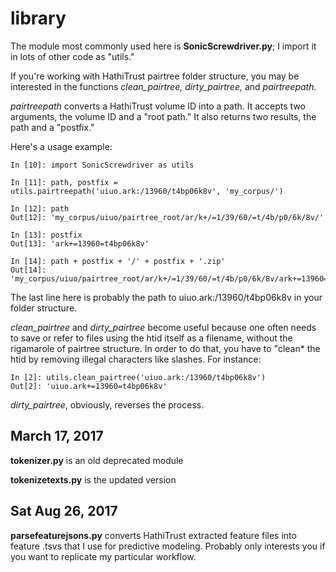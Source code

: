 library
=========

The module most commonly used here is **SonicScrewdriver.py**; I import it in lots of other code as "utils."

If you're working with HathiTrust pairtree folder structure, you may be interested in the functions *clean_pairtree, dirty_pairtree,* and *pairtreepath.*

*pairtreepath* converts a HathiTrust volume ID into a path. It accepts two arguments, the volume ID and a "root path." It also returns two results, the path and a "postfix."

Here's a usage example:

    In [10]: import SonicScrewdriver as utils

    In [11]: path, postfix = utils.pairtreepath('uiuo.ark:/13960/t4bp06k8v', 'my_corpus/')

    In [12]: path
    Out[12]: 'my_corpus/uiuo/pairtree_root/ar/k+/=1/39/60/=t/4b/p0/6k/8v/'

    In [13]: postfix
    Out[13]: 'ark+=13960=t4bp06k8v'

    In [14]: path + postfix + '/' + postfix + '.zip'
    Out[14]: 'my_corpus/uiuo/pairtree_root/ar/k+/=1/39/60/=t/4b/p0/6k/8v/ark+=13960=t4bp06k8v/ark+=13960=t4bp06k8v.zip'

The last line here is probably the path to uiuo.ark:/13960/t4bp06k8v in your folder structure.

*clean_pairtree* and *dirty_pairtree* become useful because one often needs to save or refer to files using the htid itself as a filename, without the rigamarole of pairtree structure. In order to do that, you have to "clean* the htid by removing illegal characters like slashes. For instance:

    In [2]: utils.clean_pairtree('uiuo.ark:/13960/t4bp06k8v')
    Out[2]: 'uiuo.ark+=13960=t4bp06k8v'

*dirty_pairtree*, obviously, reverses the process.

March 17, 2017
--------------

**tokenizer.py** is an old deprecated module

**tokenizetexts.py** is the updated version

Sat Aug 26, 2017
----------------

**parsefeaturejsons.py** converts HathiTrust extracted feature files into feature .tsvs that I use for predictive modeling. Probably only interests you if you want to replicate my particular workflow.
